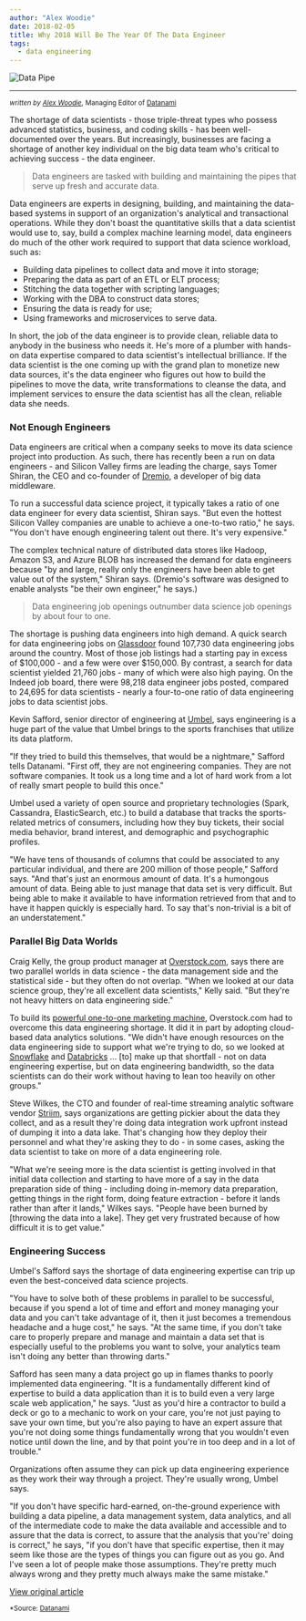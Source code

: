 ```yaml
---
author: "Alex Woodie"
date: 2018-02-05
title: Why 2018 Will Be The Year Of The Data Engineer
tags:
  - data engineering
---
```

![Data Pipe](/img/post/data_pipe.jpg "Data Pipe")<br>

<hr>
<sub><i>written by <a href="https://www.datanami.com/about" target="_blank">Alex Woodie</a></i>, Managing Editor of <a href="https://www.datanami.com" target=_>Datanami</a></sub>

The shortage of data scientists - those triple-threat types who possess advanced statistics, business, and coding skills - has been well-documented over the years. But increasingly, businesses are facing a shortage of another key individual on the big data team who's critical to achieving success - the data engineer.

> Data engineers are tasked with building and maintaining the pipes that serve up fresh and accurate data.

Data engineers are experts in designing, building, and maintaining the data-based systems in support of an organization's analytical and transactional operations. While they don't boast the quantitative skills that a data scientist would use to, say, build a complex machine learning model, data engineers do much of the other work required to support that data science workload, such as:

* Building data pipelines to collect data and move it into storage;
* Preparing the data as part of an ETL or ELT process;
* Stitching the data together with scripting languages;
* Working with the DBA to construct data stores;
* Ensuring the data is ready for use;
* Using frameworks and microservices to serve data.

In short, the job of the data engineer is to provide clean, reliable data to anybody in the business who needs it. He's more of a plumber with hands-on data expertise compared to data scientist's intellectual brilliance. If the data scientist is the one coming up with the grand plan to monetize new data sources, it's the data engineer who figures out how to build the pipelines to move the data, write transformations to cleanse the data, and implement services to ensure the data scientist has all the clean, reliable data she needs.

### Not Enough Engineers
Data engineers are critical when a company seeks to move its data science project into production. As such, there has recently been a run on data engineers - and Silicon Valley firms are leading the charge, says Tomer Shiran, the CEO and co-founder of <a href="http://www.dremio.com" target=_>Dremio</a>, a developer of big data middleware.

To run a successful data science project, it typically takes a ratio of one data engineer for every data scientist, Shiran says. "But even the hottest Silicon Valley companies are unable to achieve a one-to-two ratio," he says. "You don't have enough engineering talent out there. It's very expensive."

The complex technical nature of distributed data stores like Hadoop, Amazon S3, and Azure BLOB has increased the demand for data engineers because "by and large, really only the engineers have been able to get value out of the system," Shiran says. (Dremio's software was designed to enable analysts "be their own engineer," he says.)

> Data engineering job openings outnumber data science job openings by about four to one.

The shortage is pushing data engineers into high demand. A quick search for data engineering jobs on <a href="http://www.glassdoor.com" target=_>Glassdoor</a> found 107,730 data engineering jobs around the country. Most of those job listings had a starting pay in excess of $100,000 - and a few were over $150,000. By contrast, a search for data scientist yielded 21,760 jobs - many of which were also high paying. On the Indeed job board, there were 98,218 data engineer jobs posted, compared to 24,695 for data scientists - nearly a four-to-one ratio of data engineering jobs to data scientist jobs.

Kevin Safford, senior director of engineering at <a href="http://www.umbel.com" target=_>Umbel</a>, says engineering is a huge part of the value that Umbel brings to the sports franchises that utilize its data platform.

"If they tried to build this themselves, that would be a nightmare," Safford tells Datanami. "First off, they are not engineering companies. They are not software companies. It took us a long time and a lot of hard work from a lot of really smart people to build this once."

Umbel used a variety of open source and proprietary technologies (Spark, Cassandra, ElasticSearch, etc.) to build a database that tracks the sports-related metrics of consumers, including how they buy tickets, their social media behavior, brand interest, and demographic and psychographic profiles.

"We have tens of thousands of columns that could be associated to any particular individual, and there are 200 million of those people," Safford says. "And that's just an enormous amount of data. It's a humongous amount of data. Being able to just manage that data set is very difficult. But being able to make it available to have information retrieved from that and to have it happen quickly is especially hard. To say that's non-trivial is a bit of an understatement."

### Parallel Big Data Worlds

Craig Kelly, the group product manager at <a href="http://www.overstock.com" target=_>Overstock.com</a>, says there are two parallel worlds in data science - the data management side and the statistical side - but they often do not overlap. "When we looked at our data science group, they're all excellent data scientists," Kelly said. "But they're not heavy hitters on data engineering side."

To build its <a href="https://www.datanami.com/2017/12/18/inside-overstocks-one-one-marketing-machine" target=_>powerful one-to-one marketing machine</a>, Overstock.com had to overcome this data engineering shortage. It did it in part by adopting cloud-based data analytics solutions. "We didn't have enough resources on the data engineering side to support what we're trying to do, so we looked at <a href="http://www.snowflake.net" target=_>Snowflake</a> and <a href="http://www.databricks.com" target=_>Databricks</a> … [to] make up that shortfall - not on data engineering expertise, but on data engineering bandwidth, so the data scientists can do their work without having to lean too heavily on other groups."

Steve Wilkes, the CTO and founder of real-time streaming analytic software vendor <a href="http://www.striim.com" target=_>Striim</a>, says organizations are getting pickier about the data they collect, and as a result they're doing data integration work upfront instead of dumping it into a data lake. That's changing how they deploy their personnel and what they're asking they to do - in some cases, asking the data scientist to take on more of a data engineering role.

"What we're seeing more is the data scientist is getting involved in that initial data collection and starting to have more of a say in the data preparation side of thing - including doing in-memory data preparation, getting things in the right form, doing feature extraction - before it lands rather than after it lands," Wilkes says. "People have been burned by [throwing the data into a lake]. They get very frustrated because of how difficult it is to get value."

### Engineering Success

Umbel's Safford says the shortage of data engineering expertise can trip up even the best-conceived data science projects.

"You have to solve both of these problems in parallel to be successful, because if you spend a lot of time and effort and money managing your data and you can't take advantage of it, then it just becomes a tremendous headache and a huge cost," he says. "At the same time, if you don't take care to properly prepare and manage and maintain a data set that is especially useful to the problems you want to solve, your analytics team isn't doing any better than throwing darts."

Safford has seen many a data project go up in flames thanks to poorly implemented data engineering. "It is a fundamentally different kind of expertise to build a data application than it is to build even a very large scale web application," he says. "Just as you'd hire a contractor to build a deck or go to a mechanic to work on your care, you're not just paying to save your own time, but you're also paying to have an expert assure that you're not doing some things fundamentally wrong that you wouldn't even notice until down the line, and by that point you're in too deep and in a lot of trouble."

Organizations often assume they can pick up data engineering experience as they work their way through a project. They're usually wrong, Umbel says.

"If you don't have specific hard-earned, on-the-ground experience with building a data pipeline, a data management system, data analytics, and all of the intermediate code to make the data available and accessible and to assure that the data is correct, to assure that the analysis that you're' doing is correct," he says, "if you don't have that specific expertise, then it may seem like those are the types of things you can figure out as you go. And I've seen a lot of people make those assumptions. They're pretty much always wrong and they pretty much always make the same mistake."

<a href="https://www.datanami.com/2018/02/05/2018-will-year-data-engineer" class="btn" target="_blank">View original article</a><br>

<sub>*Source: <a href="https://www.datanami.com" target=_>Datanami</a></sub>